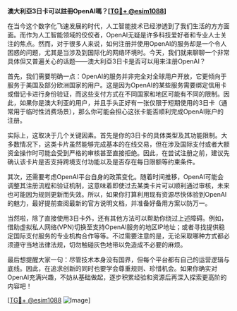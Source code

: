 **澳大利亞3日卡可以註冊OpenAI嗎？[[TG💪+ @esim1088](https://t.me/s/esim1088)]**

在当今这个数字化飞速发展的时代，人工智能技术已经渗透到了我们生活的方方面面。而作为人工智能领域的佼佼者，OpenAI无疑是许多科技爱好者和专业人士关注的焦点。然而，对于很多人来说，如何注册并使用OpenAI的服务却是一个令人困惑的问题，尤其是当涉及到国际化的网络环境时。今天，我们就来聊聊一个非常具体但又普遍关心的话题——澳大利亞3日卡是否可以用来注册OpenAI？

首先，我们需要明确一点：OpenAI的服务并非完全对全球用户开放，它更倾向于服务于美国及部分欧洲国家的用户。这是因为OpenAI的某些服务需要绑定信用卡或借记卡进行身份验证，而这些支付方式在不同国家和地区可能有不同的限制。因此，如果你是澳大利亚的用户，并且手头正好有一张仅限于短期使用的3日卡（通常用于临时性消费场景），那么你可能会担心这张卡能否顺利完成OpenAI账户的注册。

实际上，这取决于几个关键因素。首先是你的3日卡的具体类型及其功能限制。大多数情况下，这类卡片虽然能够完成基本的在线交易，但在涉及国际支付或者大额资金操作时可能会受到严格的审核甚至直接拒绝。因此，在尝试注册之前，建议先确认该卡片是否支持跨境支付功能以及是否存在每日限额等约束条件。

其次，还需要考虑OpenAI平台自身的政策变化。随着时间推移，OpenAI可能会调整其注册流程和验证机制，这意味着即使过去某类卡片可以顺利通过审核，未来也可能因为规则更新而失效。所以，如果你打算利用现有资源尽快体验到OpenAI的魅力，最好提前查阅最新的官方说明文档，并准备好备用方案以防万一。

当然啦，除了直接使用3日卡外，还有其他方法可以帮助你绕过上述障碍。例如，借助虚拟私人网络(VPN)切换至支持OpenAI服务的地区IP地址；或者寻找提供稳定国际支付服务的专业机构合作等等。不过需要注意的是，无论采取哪种方式都必须遵守当地法律法规，切勿触碰灰色地带以免造成不必要的麻烦。

最后想提醒大家一句：尽管技术本身没有国界，但每个平台都有自己的运营逻辑与底线。因此，在追求创新的同时也要学会尊重规则、珍惜机会。如果你确实对OpenAI充满兴趣，不妨从基础做起，逐步积累经验和资源后再深入探索更高阶的内容吧！

[[TG💪+ @esim1088](https://t.me/s/esim1088) ![Image](https://i.postimg.cc/4NQfJmqS/Snipaste-2025-05-13-00-14-12.png)]